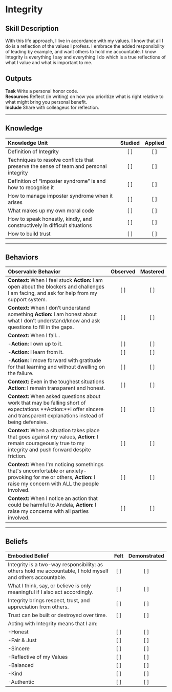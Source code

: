 # Integrity 

Skill Description 
----------
With this life approach, I live in accordance with my values. I know that all I do is a reflection of the values I profess. I embrace the added responsibility of leading by example, and want others to hold me accountable. I know Integrity is everything I say and everything I do which is a true reflections of what I value and what is important to me. 


Outputs
----------
**Task** Write a personal honor code.<br>
**Resources** Reflect (in writing) on how you prioritize what is right relative to what might bring you personal benefit.<br>
**Include** Share with colleageus for reflection. <br>

----------

## **Knowledge**


| Knowledge Unit   |      Studied      | Applied |
|:-------------|:------------------:|:--------:|
| Definition of Integrity | [ ] | [ ]  |
| Techniques to resolve conflicts that preserve the sense of team and personal integrity | [ ] | [ ]  |
| Definition of “Imposter syndrome” is and how to recognise it | [ ] | [ ]  |
| How to manage imposter syndrome when it arises  | [ ] | [ ]  |
| What makes up my own moral code | [ ] | [ ]  |
| How to speak honestly, kindly, and constructively in difficult situations | [ ] | [ ]  |
| How to build trust | [ ] | [ ]  |


----------

## **Behaviors**

| Observable Behavior   |      Observed      | Mastered |
|:-------------|:------------------:|:--------:|
| **Context:** When I feel stuck **Action:** I am open about the blockers and challenges I am facing, and ask for help from my support system. | [ ] | [ ]  |
| **Context:** When I don’t understand something **Action:** I am honest about what I don’t understand/know and ask questions to fill in the gaps. | [ ] | [ ]  |
| **Context:** When I fail… | | | 
| -**Action:** I own up to it. | [ ] | [ ]  |
| -**Action:** I learn from it. | [ ] | [ ]  |
| -**Action:** I move forward with gratitude for that learning and without dwelling on the failure. | [ ] | [ ]  |
| **Context:** Even in the toughest situations **Action:** I remain transparent and honest. | [ ] | [ ]  |
| **Context:** When asked questions about work that may be falling short of expectations **Action:**I offer sincere and transparent explanations instead of being defensive. | [ ] | [ ]  |
| **Context:** When a situation takes place that goes against my values, **Action:** I remain courageously true to my integrity and push forward despite friction. | [ ] | [ ]  |
| **Context:** When I'm noticing somethings that's uncomfortable or anxiety-provoking for me or others, **Action:** I raise my concern with ALL the people involved. | [ ] | [ ]  |
| **Context:** When I notice an action that could be harmful to Andela, **Action:** I raise my concerns with all parties involved. | [ ] | [ ]  |


----------

## **Beliefs**


| Embodied Belief   |      Felt      | Demonstrated |
|:-------------|:------------------:|:--------:|
| Integrity is a two-way responsibility: as others hold me accountable, I hold myself and others accountable. | [ ] | [ ]  |
| What I think, say, or believe is only meaningful if I also act accordingly. | [ ] | [ ]  |
| Integrity brings respect, trust, and appreciation from others. | [ ] | [ ]  |
| Trust can be built or destroyed over time. | [ ] | [ ]  |
| Acting with Integrity means that I am: |  |  |
| -Honest | [ ] | [ ]  |
| -Fair & Just | [ ] | [ ]  |
| -Sincere | [ ] | [ ]  |
| -Reflective of my Values | [ ] | [ ]  |
| -Balanced | [ ] | [ ]  |
| -Kind | [ ] | [ ]  |
| -Authentic | [ ] | [ ]  |


